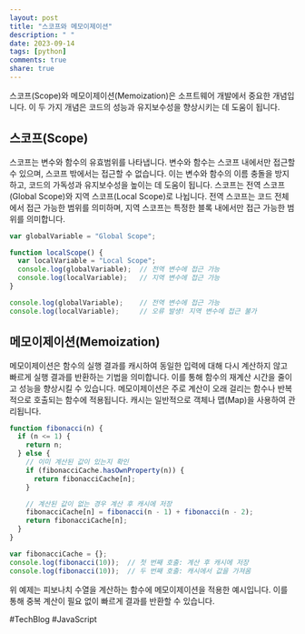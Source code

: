 ```yaml
---
layout: post
title: "스코프와 메모이제이션"
description: " "
date: 2023-09-14
tags: [python]
comments: true
share: true
---
```


스코프(Scope)와 메모이제이션(Memoization)은 소프트웨어 개발에서 중요한 개념입니다. 이 두 가지 개념은 코드의 성능과 유지보수성을 향상시키는 데 도움이 됩니다.

## 스코프(Scope)

스코프는 변수와 함수의 유효범위를 나타냅니다. 변수와 함수는 스코프 내에서만 접근할 수 있으며, 스코프 밖에서는 접근할 수 없습니다. 이는 변수와 함수의 이름 충돌을 방지하고, 코드의 가독성과 유지보수성을 높이는 데 도움이 됩니다. 스코프는 전역 스코프(Global Scope)와 지역 스코프(Local Scope)로 나뉩니다. 전역 스코프는 코드 전체에서 접근 가능한 범위를 의미하며, 지역 스코프는 특정한 블록 내에서만 접근 가능한 범위를 의미합니다.

```javascript
var globalVariable = "Global Scope";

function localScope() {
  var localVariable = "Local Scope";
  console.log(globalVariable);  // 전역 변수에 접근 가능
  console.log(localVariable);   // 지역 변수에 접근 가능
}

console.log(globalVariable);    // 전역 변수에 접근 가능
console.log(localVariable);     // 오류 발생! 지역 변수에 접근 불가
```

## 메모이제이션(Memoization)

메모이제이션은 함수의 실행 결과를 캐시하여 동일한 입력에 대해 다시 계산하지 않고 빠르게 실행 결과를 반환하는 기법을 의미합니다. 이를 통해 함수의 재계산 시간을 줄이고 성능을 향상시킬 수 있습니다. 메모이제이션은 주로 계산이 오래 걸리는 함수나 반복적으로 호출되는 함수에 적용됩니다. 캐시는 일반적으로 객체나 맵(Map)을 사용하여 관리됩니다.

```javascript
function fibonacci(n) {
  if (n <= 1) {
    return n;
  } else {
    // 이미 계산된 값이 있는지 확인
    if (fibonacciCache.hasOwnProperty(n)) {
      return fibonacciCache[n];
    }

    // 계산된 값이 없는 경우 계산 후 캐시에 저장
    fibonacciCache[n] = fibonacci(n - 1) + fibonacci(n - 2);
    return fibonacciCache[n];
  }
}

var fibonacciCache = {};
console.log(fibonacci(10));  // 첫 번째 호출: 계산 후 캐시에 저장
console.log(fibonacci(10));  // 두 번째 호출: 캐시에서 값을 가져옴
```

위 예제는 피보나치 수열을 계산하는 함수에 메모이제이션을 적용한 예시입니다. 이를 통해 중복 계산이 필요 없이 빠르게 결과를 반환할 수 있습니다.

#TechBlog #JavaScript